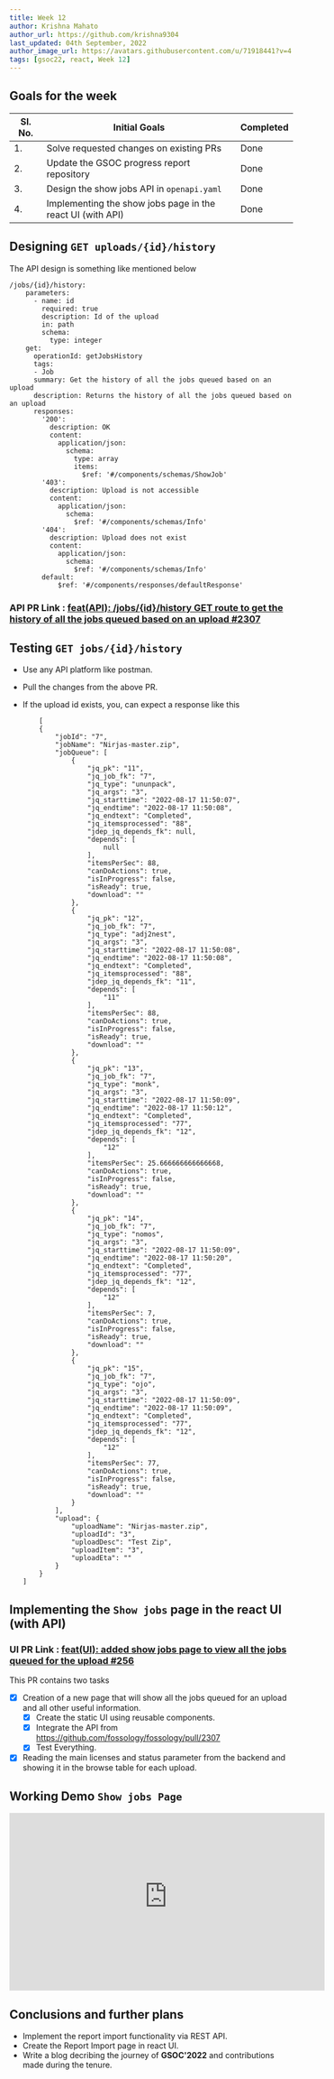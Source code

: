 ```yaml
---
title: Week 12
author: Krishna Mahato
author_url: https://github.com/krishna9304
last_updated: 04th September, 2022
author_image_url: https://avatars.githubusercontent.com/u/71918441?v=4
tags: [gsoc22, react, Week 12]
---
```


<!--
SPDX-License-Identifier: CC-BY-SA-4.0

SPDX-FileCopyrightText: 2022 Krishna Mahato <krishhtrishh9304@gmail.com>
-->

## Goals for the week

| Sl. No. | Initial Goals                                              | Completed |
| ------- | ---------------------------------------------------------- | --------- |
| 1.      | Solve requested changes on existing PRs                    | Done      |
| 2.      | Update the GSOC progress report repository                 | Done      |
| 3.      | Design the show jobs API in `openapi.yaml `                | Done      |
| 4.      | Implementing the show jobs page in the react UI (with API) | Done      |

## Designing `GET uploads/{id}/history`

The API design is something like mentioned below

```
/jobs/{id}/history:
    parameters:
      - name: id
        required: true
        description: Id of the upload
        in: path
        schema:
          type: integer
    get:
      operationId: getJobsHistory
      tags:
      - Job
      summary: Get the history of all the jobs queued based on an upload
      description: Returns the history of all the jobs queued based on an upload
      responses:
        '200':
          description: OK
          content:
            application/json:
              schema:
                type: array
                items:
                  $ref: '#/components/schemas/ShowJob'
        '403':
          description: Upload is not accessible
          content:
            application/json:
              schema:
                $ref: '#/components/schemas/Info'
        '404':
          description: Upload does not exist
          content:
            application/json:
              schema:
                $ref: '#/components/schemas/Info'
        default:
            $ref: '#/components/responses/defaultResponse'
```

### API PR Link : [feat(API): /jobs/{id}/history GET route to get the history of all the jobs queued based on an upload #2307](https://github.com/fossology/fossology/pull/2307)

## Testing `GET jobs/{id}/history`

- Use any API platform like postman.
- Pull the changes from the above PR.
- If the upload id exists, you, can expect a response like this

  ```
      [
      {
          "jobId": "7",
          "jobName": "Nirjas-master.zip",
          "jobQueue": [
              {
                  "jq_pk": "11",
                  "jq_job_fk": "7",
                  "jq_type": "ununpack",
                  "jq_args": "3",
                  "jq_starttime": "2022-08-17 11:50:07",
                  "jq_endtime": "2022-08-17 11:50:08",
                  "jq_endtext": "Completed",
                  "jq_itemsprocessed": "88",
                  "jdep_jq_depends_fk": null,
                  "depends": [
                      null
                  ],
                  "itemsPerSec": 88,
                  "canDoActions": true,
                  "isInProgress": false,
                  "isReady": true,
                  "download": ""
              },
              {
                  "jq_pk": "12",
                  "jq_job_fk": "7",
                  "jq_type": "adj2nest",
                  "jq_args": "3",
                  "jq_starttime": "2022-08-17 11:50:08",
                  "jq_endtime": "2022-08-17 11:50:08",
                  "jq_endtext": "Completed",
                  "jq_itemsprocessed": "88",
                  "jdep_jq_depends_fk": "11",
                  "depends": [
                      "11"
                  ],
                  "itemsPerSec": 88,
                  "canDoActions": true,
                  "isInProgress": false,
                  "isReady": true,
                  "download": ""
              },
              {
                  "jq_pk": "13",
                  "jq_job_fk": "7",
                  "jq_type": "monk",
                  "jq_args": "3",
                  "jq_starttime": "2022-08-17 11:50:09",
                  "jq_endtime": "2022-08-17 11:50:12",
                  "jq_endtext": "Completed",
                  "jq_itemsprocessed": "77",
                  "jdep_jq_depends_fk": "12",
                  "depends": [
                      "12"
                  ],
                  "itemsPerSec": 25.666666666666668,
                  "canDoActions": true,
                  "isInProgress": false,
                  "isReady": true,
                  "download": ""
              },
              {
                  "jq_pk": "14",
                  "jq_job_fk": "7",
                  "jq_type": "nomos",
                  "jq_args": "3",
                  "jq_starttime": "2022-08-17 11:50:09",
                  "jq_endtime": "2022-08-17 11:50:20",
                  "jq_endtext": "Completed",
                  "jq_itemsprocessed": "77",
                  "jdep_jq_depends_fk": "12",
                  "depends": [
                      "12"
                  ],
                  "itemsPerSec": 7,
                  "canDoActions": true,
                  "isInProgress": false,
                  "isReady": true,
                  "download": ""
              },
              {
                  "jq_pk": "15",
                  "jq_job_fk": "7",
                  "jq_type": "ojo",
                  "jq_args": "3",
                  "jq_starttime": "2022-08-17 11:50:09",
                  "jq_endtime": "2022-08-17 11:50:09",
                  "jq_endtext": "Completed",
                  "jq_itemsprocessed": "77",
                  "jdep_jq_depends_fk": "12",
                  "depends": [
                      "12"
                  ],
                  "itemsPerSec": 77,
                  "canDoActions": true,
                  "isInProgress": false,
                  "isReady": true,
                  "download": ""
              }
          ],
          "upload": {
              "uploadName": "Nirjas-master.zip",
              "uploadId": "3",
              "uploadDesc": "Test Zip",
              "uploadItem": "3",
              "uploadEta": ""
          }
      }
  ]
  ```

## Implementing the `Show jobs` page in the react UI (with API)

### UI PR Link : [feat(UI): added show jobs page to view all the jobs queued for the upload #256](https://github.com/fossology/FOSSologyUI/pull/256)

This PR contains two tasks

- [x] Creation of a new page that will show all the jobs queued for an upload and all other useful information.
  - [x] Create the static UI using reusable components.
  - [x] Integrate the API from https://github.com/fossology/fossology/pull/2307
  - [x] Test Everything.
- [x] Reading the main licenses and status parameter from the backend and showing it in the browse table for each upload.

## Working Demo `Show jobs Page`

<iframe width="560" height="315" src="https://user-images.githubusercontent.com/71918441/188309415-6d9ff002-a01c-44d5-8998-c6f200678415.mp4" frameborder="0" allow="accelerometer; autoplay; clipboard-write; encrypted-media; gyroscope; picture-in-picture" allowfullscreen></iframe>

## Conclusions and further plans

- Implement the report import functionality via REST API.
- Create the Report Import page in react UI.
- Write a blog decribing the journey of **GSOC'2022** and contributions made during the tenure.
